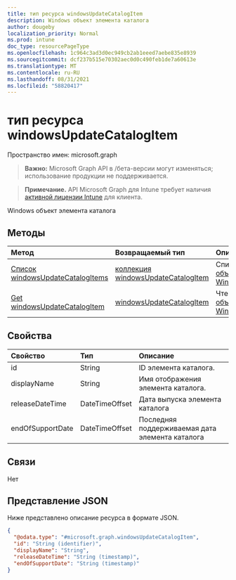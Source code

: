 ```yaml
---
title: тип ресурса windowsUpdateCatalogItem
description: Windows объект элемента каталога
author: dougeby
localization_priority: Normal
ms.prod: intune
doc_type: resourcePageType
ms.openlocfilehash: 1c964c3ad3d0ec949cb2ab1eeed7aebe835e8939
ms.sourcegitcommit: dcf237b515e70302aec0d0c490feb1de7a60613e
ms.translationtype: MT
ms.contentlocale: ru-RU
ms.lasthandoff: 08/31/2021
ms.locfileid: "58820417"
---
```

# <a name="windowsupdatecatalogitem-resource-type"></a>тип ресурса windowsUpdateCatalogItem

Пространство имен: microsoft.graph

> **Важно:** Microsoft Graph API в /бета-версии могут изменяться; использование продукции не поддерживается.

> **Примечание.** API Microsoft Graph для Intune требует наличия [активной лицензии Intune](https://go.microsoft.com/fwlink/?linkid=839381) для клиента.

Windows объект элемента каталога

## <a name="methods"></a>Методы
|Метод|Возвращаемый тип|Описание|
|:---|:---|:---|
|[Список windowsUpdateCatalogItems](../api/intune-softwareupdate-windowsupdatecatalogitem-list.md)|[коллекция windowsUpdateCatalogItem](../resources/intune-softwareupdate-windowsupdatecatalogitem.md)|Список свойств и связей [объектов WindowsUpdateCatalogItem.](../resources/intune-softwareupdate-windowsupdatecatalogitem.md)|
|[Get windowsUpdateCatalogItem](../api/intune-softwareupdate-windowsupdatecatalogitem-get.md)|[windowsUpdateCatalogItem](../resources/intune-softwareupdate-windowsupdatecatalogitem.md)|Чтение свойств и связей [объекта WindowsUpdateCatalogItem.](../resources/intune-softwareupdate-windowsupdatecatalogitem.md)|

## <a name="properties"></a>Свойства
|Свойство|Тип|Описание|
|:---|:---|:---|
|id|String|ID элемента каталога.|
|displayName|String|Имя отображения элемента каталога.|
|releaseDateTime|DateTimeOffset|Дата выпуска элемента каталога|
|endOfSupportDate|DateTimeOffset|Последняя поддерживаемая дата элемента каталога|

## <a name="relationships"></a>Связи
Нет

## <a name="json-representation"></a>Представление JSON
Ниже представлено описание ресурса в формате JSON.
<!-- {
  "blockType": "resource",
  "keyProperty": "id",
  "@odata.type": "microsoft.graph.windowsUpdateCatalogItem"
}
-->
``` json
{
  "@odata.type": "#microsoft.graph.windowsUpdateCatalogItem",
  "id": "String (identifier)",
  "displayName": "String",
  "releaseDateTime": "String (timestamp)",
  "endOfSupportDate": "String (timestamp)"
}
```



